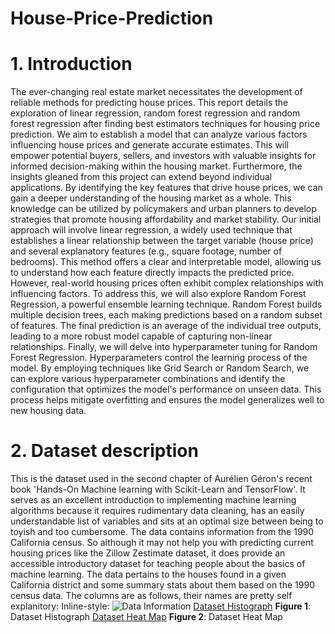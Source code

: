 ﻿# House-Price-Prediction
# 1. Introduction
The ever-changing real estate market necessitates the development of reliable methods for predicting house prices. This report details the exploration of linear regression, random forest regression and random forest regression after finding best estimators techniques for housing price prediction. We aim to establish a model that can analyze various factors influencing house prices and generate accurate estimates. This will empower potential buyers, sellers, and investors with valuable insights for informed decision-making within the housing market.
Furthermore, the insights gleaned from this project can extend beyond individual applications. By identifying the key features that drive house prices, we can gain a deeper understanding of the housing market as a whole. This knowledge can be utilized by policymakers and urban planners to develop strategies that promote housing affordability and market stability.
Our initial approach will involve linear regression, a widely used technique that establishes a linear relationship between the target variable (house price) and several explanatory features (e.g., square footage, number of bedrooms). This method offers a clear and interpretable model, allowing us to understand how each feature directly impacts the predicted price.
However, real-world housing prices often exhibit complex relationships with influencing factors. To address this, we will also explore Random Forest Regression, a powerful ensemble learning technique. Random Forest builds multiple decision trees, each making predictions based on a random subset of features. The final prediction is an average of the individual tree outputs, leading to a more robust model capable of capturing non-linear relationships.
Finally, we will delve into hyperparameter tuning for Random Forest Regression. Hyperparameters control the learning process of the model. By employing techniques like Grid Search or Random Search, we can explore various hyperparameter combinations and identify the configuration that optimizes the model's performance on unseen data. This process helps mitigate overfitting and ensures the model generalizes well to new housing data.

# 2.	Dataset description
This is the dataset used in the second chapter of Aurélien Géron's recent book 'Hands-On Machine learning with Scikit-Learn and TensorFlow'. It serves as an excellent introduction to implementing machine learning algorithms because it requires rudimentary data cleaning, has an easily understandable list of variables and sits at an optimal size between being to toyish and too cumbersome.
The data contains information from the 1990 California census. So although it may not help you with predicting current housing prices like the Zillow Zestimate dataset, it does provide an accessible introductory dataset for teaching people about the basics of machine learning.
The data pertains to the houses found in a given California district and some summary stats about them based on the 1990 census data. The columns are as follows, their names are pretty self explanitory:
Inline-style: 
![Data Information](./Utils/house_price.ipynb%20–%20house_price.ipynb%2007-04-2024%2000_43_03.png)
[Dataset Histograph](./Utils/Dataset%20Histograph.png)
**Figure 1**: Dataset Histograph
[Dataset Heat Map](./Utils/Dataset%20Heat%20Map.png)
**Figure 2**: Dataset Heat Map
